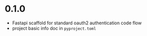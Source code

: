 # 0.1.0

* Fastapi scaffold for standard oauth2 authentication code flow
* project basic info doc in `pyproject.toml`
